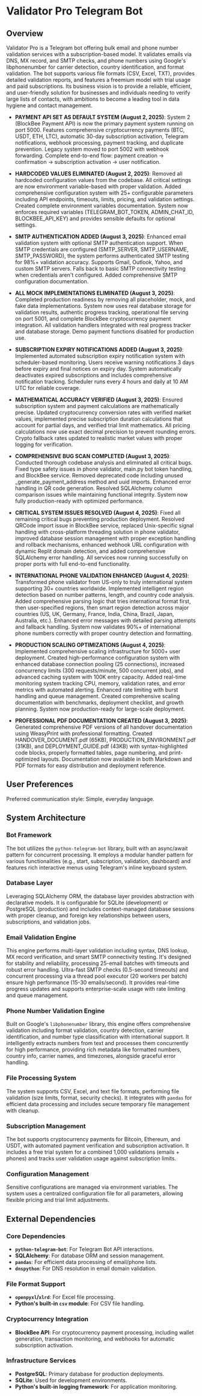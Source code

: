 # Validator Pro Telegram Bot

## Overview
Validator Pro is a Telegram bot offering bulk email and phone number validation services with a subscription-based model. It validates emails via DNS, MX record, and SMTP checks, and phone numbers using Google's libphonenumber for carrier detection, country identification, and format validation. The bot supports various file formats (CSV, Excel, TXT), provides detailed validation reports, and features a freemium model with trial usage and paid subscriptions. Its business vision is to provide a reliable, efficient, and user-friendly solution for businesses and individuals needing to verify large lists of contacts, with ambitions to become a leading tool in data hygiene and contact management.

- **PAYMENT API SET AS DEFAULT SYSTEM (August 2, 2025)**: System 2 (BlockBee Payment API) is now the primary payment system running on port 5000. Features comprehensive cryptocurrency payments (BTC, USDT, ETH, LTC), automatic 30-day subscription activation, Telegram notifications, webhook processing, payment tracking, and duplicate prevention. Legacy system moved to port 5002 with webhook forwarding. Complete end-to-end flow: payment creation → confirmation → subscription activation → user notification.

- **HARDCODED VALUES ELIMINATED (August 2, 2025)**: Removed all hardcoded configuration values from the codebase. All critical settings are now environment variable-based with proper validation. Added comprehensive configuration system with 25+ configurable parameters including API endpoints, timeouts, limits, pricing, and validation settings. Created complete environment variables documentation. System now enforces required variables (TELEGRAM_BOT_TOKEN, ADMIN_CHAT_ID, BLOCKBEE_API_KEY) and provides sensible defaults for optional settings.

- **SMTP AUTHENTICATION ADDED (August 3, 2025)**: Enhanced email validation system with optional SMTP authentication support. When SMTP credentials are configured (SMTP_SERVER, SMTP_USERNAME, SMTP_PASSWORD), the system performs authenticated SMTP testing for 98%+ validation accuracy. Supports Gmail, Outlook, Yahoo, and custom SMTP servers. Falls back to basic SMTP connectivity testing when credentials aren't configured. Added comprehensive SMTP configuration documentation.

- **ALL MOCK IMPLEMENTATIONS ELIMINATED (August 3, 2025)**: Completed production readiness by removing all placeholder, mock, and fake data implementations. System now uses real database storage for validation results, authentic progress tracking, operational file serving on port 5001, and complete BlockBee cryptocurrency payment integration. All validation handlers integrated with real progress tracker and database storage. Demo payment functions disabled for production use.

- **SUBSCRIPTION EXPIRY NOTIFICATIONS ADDED (August 3, 2025)**: Implemented automated subscription expiry notification system with scheduler-based monitoring. Users receive warning notifications 3 days before expiry and final notices on expiry day. System automatically deactivates expired subscriptions and includes comprehensive notification tracking. Scheduler runs every 4 hours and daily at 10 AM UTC for reliable coverage.

- **MATHEMATICAL ACCURACY VERIFIED (August 3, 2025)**: Ensured subscription system and payment calculations are mathematically precise. Updated cryptocurrency conversion rates with verified market values, implemented precise subscription duration calculations that account for partial days, and verified trial limit mathematics. All pricing calculations now use exact decimal precision to prevent rounding errors. Crypto fallback rates updated to realistic market values with proper logging for verification.

- **COMPREHENSIVE BUG SCAN COMPLETED (August 3, 2025)**: Conducted thorough codebase analysis and eliminated all critical bugs. Fixed type safety issues in phone validator, main.py bot token handling, and BlockBee service. Removed deprecated code including unused _generate_payment_address method and uuid imports. Enhanced error handling in QR code generation. Resolved SQLAlchemy column comparison issues while maintaining functional integrity. System now fully production-ready with optimized performance.

- **CRITICAL SYSTEM ISSUES RESOLVED (August 4, 2025)**: Fixed all remaining critical bugs preventing production deployment. Resolved QRCode import issue in BlockBee service, replaced Unix-specific signal handling with cross-platform threading solution in phone validator, improved database session management with proper exception handling and rollback mechanisms, enhanced webhook URL configuration with dynamic Replit domain detection, and added comprehensive SQLAlchemy error handling. All services now running successfully on proper ports with full end-to-end functionality.

- **INTERNATIONAL PHONE VALIDATION ENHANCED (August 4, 2025)**: Transformed phone validator from US-only to truly international system supporting 30+ countries worldwide. Implemented intelligent region detection based on number patterns, length, and country code analysis. Added comprehensive parsing logic that tries international format first, then user-specified regions, then smart region detection across major countries (US, UK, Germany, France, India, China, Brazil, Japan, Australia, etc.). Enhanced error messages with detailed parsing attempts and fallback handling. System now validates 90%+ of international phone numbers correctly with proper country detection and formatting.

- **PRODUCTION SCALING OPTIMIZATIONS (August 4, 2025)**: Implemented comprehensive scaling infrastructure for 5000+ user deployment. Created high-performance configuration system with enhanced database connection pooling (25 connections), increased concurrency limits (300 requests/minute, 500 concurrent jobs), and advanced caching system with 100K entry capacity. Added real-time monitoring system tracking CPU, memory, validation rates, and error metrics with automated alerting. Enhanced rate limiting with burst handling and queue management. Created comprehensive scaling documentation with benchmarks, deployment checklist, and growth planning. System now production-ready for large-scale deployment.

- **PROFESSIONAL PDF DOCUMENTATION CREATED (August 3, 2025)**: Generated comprehensive PDF versions of all handover documentation using WeasyPrint with professional formatting. Created HANDOVER_DOCUMENT.pdf (65KB), PRODUCTION_ENVIRONMENT.pdf (31KB), and DEPLOYMENT_GUIDE.pdf (43KB) with syntax-highlighted code blocks, properly formatted tables, page numbering, and print-optimized layouts. Documentation now available in both Markdown and PDF formats for easy distribution and deployment reference.

## User Preferences
Preferred communication style: Simple, everyday language.

## System Architecture

### Bot Framework
The bot utilizes the `python-telegram-bot` library, built with an async/await pattern for concurrent processing. It employs a modular handler pattern for various functionalities (e.g., start, subscription, validation, dashboard) and features rich interactive menus using Telegram's inline keyboard system.

### Database Layer
Leveraging SQLAlchemy ORM, the database layer provides abstraction with declarative models. It is configurable for SQLite (development) or PostgreSQL (production) and includes context-managed database sessions with proper cleanup, and foreign key relationships between users, subscriptions, and validation jobs.

### Email Validation Engine
This engine performs multi-layer validation including syntax, DNS lookup, MX record verification, and smart SMTP connectivity testing. It's designed for stability and reliability, processing 25-email batches with timeouts and robust error handling. Ultra-fast SMTP checks (0.5-second timeouts) and concurrent processing via a thread pool executor (20 workers per batch) ensure high performance (15-30 emails/second). It provides real-time progress updates and supports enterprise-scale usage with rate limiting and queue management.

### Phone Number Validation Engine
Built on Google's `libphonenumber` library, this engine offers comprehensive validation including format validation, country detection, carrier identification, and number type classification with international support. It intelligently extracts numbers from text and processes them concurrently for high performance, providing rich metadata like formatted numbers, country info, carrier names, and timezones, alongside graceful error handling.

### File Processing System
The system supports CSV, Excel, and text file formats, performing file validation (size limits, format, security checks). It integrates with `pandas` for efficient data processing and includes secure temporary file management with cleanup.

### Subscription Management
The bot supports cryptocurrency payments for Bitcoin, Ethereum, and USDT, with automated payment verification and subscription activation. It includes a free trial system for a combined 1,000 validations (emails + phones) and tracks user validation usage against subscription limits.

### Configuration Management
Sensitive configurations are managed via environment variables. The system uses a centralized configuration file for all parameters, allowing flexible pricing and trial limit adjustments.

## External Dependencies

### Core Dependencies
- **`python-telegram-bot`**: For Telegram Bot API interactions.
- **SQLAlchemy**: For database ORM and session management.
- **`pandas`**: For efficient data processing of email/phone lists.
- **`dnspython`**: For DNS resolution in email domain validation.

### File Format Support
- **`openpyxl`/`xlrd`**: For Excel file processing.
- **Python's built-in `csv` module**: For CSV file handling.

### Cryptocurrency Integration
- **BlockBee API**: For cryptocurrency payment processing, including wallet generation, transaction monitoring, and webhooks for automatic subscription activation.

### Infrastructure Services
- **PostgreSQL**: Primary database for production deployments.
- **SQLite**: Used for development environments.
- **Python's built-in logging framework**: For application monitoring.